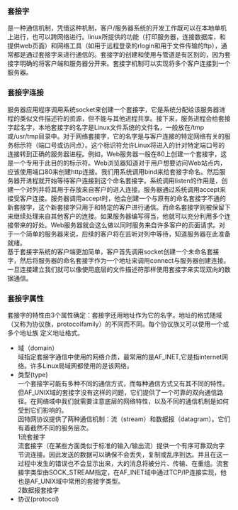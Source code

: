 ### 套接字
是一种通信机制，凭借这种机制，客户/服务器系统的开发工作既可以在本地单机上进行，也可以跨网络进行。linux所提供的功能（打印服务器，连接数据库，和提供web页面）和网络工具（如用于远程登录的rlogin和用于文件传输的ftp），通常都是通过套接字来进行通信的。套接字的创建和使用与管道是有区别的，因为套接字明确的将客户端和服务器分开来。套接字机制可以实现将多个客户连接到一个服务器。
### 套接字连接
服务器应用程序调用系统socket来创建一个套接字，它是系统分配给该服务器进程的类似文件描述符的资源，但不能与其他进程共享。接下来，服务进程会给套接字起名字，本地套接字的名字是Linux文件系统的文件名，一般放在/tmp或/usr/tmp目录中。对于网络套接字，它的名字是与客户连接的特定网络有关的服务标示符（端口号或访问点）。这个标识符允许Linux将进入的针对特定端口号的连接转到正确的服务器进程。例如，Web服务器一般在80上创建一个套接字，这是一个专用于此目的的标示符。Web浏览器知道对于用户想要访问Web站点内，应该使用端口80来创建http连接。我们用系统调用bind来给套接字命名。然后服务器开进程就开始等待客户连接到这个命名套接字。系统调用listen的作用是，创建一个对列并将其用于存放来自客户的进入连接。服务器通过系统调用accept来接受客户连接。服务器调用accept时，他会创建一个与原有的命名套接字不通的新套接字，这个新套接字只用于和特定的客户进行通信。而命名套接字则被保留下来继续处理来自其他客户的连接。如果服务器编写得当，他就可以充分利用多个连接带来的好处。Web服务器就会这么做以同时服务来自许多客户的页面请求。对于一个简单的服务器来说，后续的客户将在监听对列中等待，知道服务器在此准备就绪。  
基于套接字系统的客户端更加简单，客户首先调用socket创建一个未命名套接字，然后将服务器的命名套接字作为一个地址来调用connect与服务器创建连接。一旦连接建立我们就可以像使用底层的文件描述符那样使用套接字来实现双向的数据通信。  
### 套接字属性
套接字的特性由3个属性确定：套接字还用地址作为它的名字。地址的格式随域（又称为协议族，protocolfamily）的不同而不同。每个协议族又可以使用一个或多个地址族 定义地址格式。
- 域（domain）  
域指定套接字通信中使用的网络介质，最常用的是AF_INET,它是指internet网络。许多Linux局域网都使用的是该网络。
- 类型(type)  
一个套接字可能有多种不同的通信方式，而每种通信方式又有其不同的特性。但AF_UNIX域的套接字没有这样的问题，它们提供了一个可靠的双向通信路径。在网络域中我们就需要注意底层的网络特性，以及不同的通信机制是如何受到它们影响的。  
因特网协议提供了两种通信机制：流（stream）和数据报（datagram）。它们有着截然不同的服务层次。  
1流套接字  
流套接字（在某些方面类似于标准的输入/输出流）提供一个有序可靠双向字节流连接。因此发送的数据可以确保不会丢失，复制或乱序到达。并且在这一过程中发生的错误也不会显示出来，大的消息将被分片、传输、在重组。流套接字类型由SOCK_STREAM指定，在AF_INET域中通过TCP/IP连接实现，他也是AF_UNIX域中常用的套接字类型。  
2数据报套接字
- 协议(protocol)
